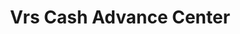 ---
title: Vrs Cash Advance Center
slug: vrs-cash-advance-center
updated-on: '2024-05-30T13:44:31.749Z'
created-on: '2024-05-30T13:41:46.671Z'
published-on: '2024-05-30T13:54:32.469Z'
f_city-state-2:
- cms/city/lisbon-oh.md
- cms/city/cadiz-oh.md
- cms/city/philadelphia-oh.md
- cms/city/east-liverpool-oh.md
f_locations:
- cms/payday-loan/vrs-cash-advance-center-28615.md
- cms/payday-loan/vrs-cash-advance-center-28616.md
- cms/payday-loan/vrs-cash-advance-center-28617.md
- cms/payday-loan/vrs-cash-advance-center-28618.md
- cms/payday-loan/vrs-cash-advance-center-28619.md
- cms/payday-loan/vrs-cash-advance-center-28620.md
f_states:
- cms/state/ohio.md
layout: '[company].html'
tags: company
---